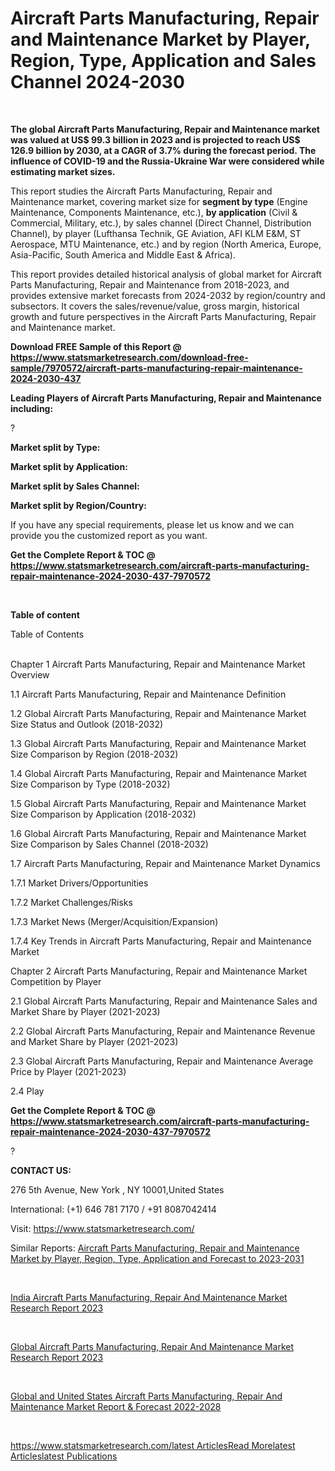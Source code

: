 <h1>Aircraft Parts Manufacturing, Repair and Maintenance Market by Player, Region, Type, Application and Sales Channel 2024-2030</h1><br/><p><strong>The global Aircraft Parts Manufacturing, Repair and Maintenance market was valued at US$ 99.3 billion in 2023 and is projected to reach US$ 126.9 billion by 2030, at a <strong>CAGR</strong> of 3.7% during the forecast period. The influence of COVID-19 and the Russia-Ukraine War were considered while estimating market sizes.</strong></p>
 
 
 
 <p>This report studies the Aircraft Parts Manufacturing, Repair and Maintenance market, covering market size for <strong>segment by type</strong> (Engine Maintenance, Components Maintenance, etc.), <strong>by application</strong> (Civil & Commercial, Military, etc.), by sales channel (Direct Channel, Distribution Channel), by player (Lufthansa Technik, GE Aviation, AFI KLM E&M, ST Aerospace, MTU Maintenance, etc.) and by region (North America, Europe, Asia-Pacific, South America and Middle East & Africa).</p>
 
 
 
 <p>This report provides detailed historical analysis of global market for Aircraft Parts Manufacturing, Repair and Maintenance from 2018-2023, and provides extensive market forecasts from 2024-2032 by region/country and subsectors. It covers the sales/revenue/value, gross margin, historical growth and future perspectives in the Aircraft Parts Manufacturing, Repair and Maintenance market.</p>
 
 
 
 <p><strong>Download FREE Sample of this Report @ <a href="https://www.statsmarketresearch.com/download-free-sample/7970572/aircraft-parts-manufacturing-repair-maintenance-2024-2030-437">https://www.statsmarketresearch.com/download-free-sample/7970572/aircraft-parts-manufacturing-repair-maintenance-2024-2030-437</a></strong></p>
 
 
 
 <p><strong>Leading Players of Aircraft Parts Manufacturing, Repair and Maintenance including:</strong></p>
 
 
 
 <p>? </p>
 
 
 
 <p><strong>Market split by Type:</strong></p>
 
 
 
 <p><strong>Market split <strong>by Application</strong>:</strong></p>
 
 
 
 <p><strong>Market split by Sales Channel:</strong></p>
 
 
 
 <p><strong>Market split by Region/Country:</strong></p>
 
 
 
 <p>If you have any special requirements, please let us know and we can provide you the customized report as you want.</p>
 
 
 
 <div><b>Get the Complete Report & TOC @ <a href="https://www.statsmarketresearch.com/aircraft-parts-manufacturing-repair-maintenance-2024-2030-437-7970572">https://www.statsmarketresearch.com/aircraft-parts-manufacturing-repair-maintenance-2024-2030-437-7970572</a></b></div>
 
 
 
 <p><br />
 
 <b>Table of content</b></p>
 
 
 
 <p>Table of Contents<br />
 
 <br />
 
 Chapter 1 Aircraft Parts Manufacturing, Repair and Maintenance Market Overview<br />
 
 1.1 Aircraft Parts Manufacturing, Repair and Maintenance Definition<br />
 
 1.2 Global Aircraft Parts Manufacturing, Repair and Maintenance Market Size Status and Outlook (2018-2032)<br />
 
 1.3 Global Aircraft Parts Manufacturing, Repair and Maintenance Market Size Comparison by Region (2018-2032)<br />
 
 1.4 Global Aircraft Parts Manufacturing, Repair and Maintenance Market Size Comparison by Type (2018-2032)<br />
 
 1.5 Global Aircraft Parts Manufacturing, Repair and Maintenance Market Size Comparison by Application (2018-2032)<br />
 
 1.6 Global Aircraft Parts Manufacturing, Repair and Maintenance Market Size Comparison by Sales Channel (2018-2032)<br />
 
 1.7 Aircraft Parts Manufacturing, Repair and Maintenance Market Dynamics<br />
 
 1.7.1 Market Drivers/Opportunities<br />
 
 1.7.2 Market Challenges/Risks<br />
 
 1.7.3 Market News (Merger/Acquisition/Expansion)<br />
 
 1.7.4 Key Trends in Aircraft Parts Manufacturing, Repair and Maintenance Market<br />
 
 Chapter 2 Aircraft Parts Manufacturing, Repair and Maintenance Market Competition by Player<br />
 
 2.1 Global Aircraft Parts Manufacturing, Repair and Maintenance Sales and Market Share by Player (2021-2023)<br />
 
 2.2 Global Aircraft Parts Manufacturing, Repair and Maintenance Revenue and Market Share by Player (2021-2023)<br />
 
 2.3 Global Aircraft Parts Manufacturing, Repair and Maintenance Average Price by Player (2021-2023)<br />
 
 2.4 Play</p>
 
 
 
 <div><b>Get the Complete Report & TOC @ <a href="https://www.statsmarketresearch.com/aircraft-parts-manufacturing-repair-maintenance-2024-2030-437-7970572">https://www.statsmarketresearch.com/aircraft-parts-manufacturing-repair-maintenance-2024-2030-437-7970572</a></b></div>
 
 
 
 <p>? </p>
 
 
 
 <p><b>CONTACT US:</b><br />
 
 276 5th Avenue, New York , NY 10001,United States<br />
 
 International: (+1) 646 781 7170 / +91 8087042414<br />
 
 Visit: <a href="https://www.statsmarketresearch.com/">https://www.statsmarketresearch.com/</a><br />
 
 Similar Reports: <a href="https://www.statsmarketresearch.com/aircraft-parts-manufacturing-repair-maintenance-2024-2030-437-7970572">Aircraft Parts Manufacturing, Repair and Maintenance Market by Player, Region, Type, Application and Forecast to 2023-2031 </a><br />
 
 <br />
 
 <a href="https://www.statsmarketresearch.com/aircraft-parts-manufacturing-repair-maintenance-2024-2030-437-7970572">India Aircraft Parts Manufacturing, Repair And Maintenance Market Research Report 2023</a><br />
 
 <br />
 
 <a href="https://www.statsmarketresearch.com/aircraft-parts-manufacturing-repair-maintenance-2024-2030-437-7970572">Global Aircraft Parts Manufacturing, Repair And Maintenance Market Research Report 2023</a><br />
 
 <br />
 
 <a href="https://www.statsmarketresearch.com/aircraft-parts-manufacturing-repair-maintenance-2024-2030-437-7970572">Global and United States Aircraft Parts Manufacturing, Repair And Maintenance Market Report & Forecast 2022-2028</a><br />
 
 <br />
 
 <a href="https://gyeongbokgung.com">https://www.statsmarketresearch.com/</a><a href="https://hallyeomaritime.com">latest Articles</a><a href="https://jingwansa.com">Read More</a><a href="https://nguoiviet.jp/">latest Articles</a><a href="https://www.intelmarketresearch.com/">latest Publications</a></p>